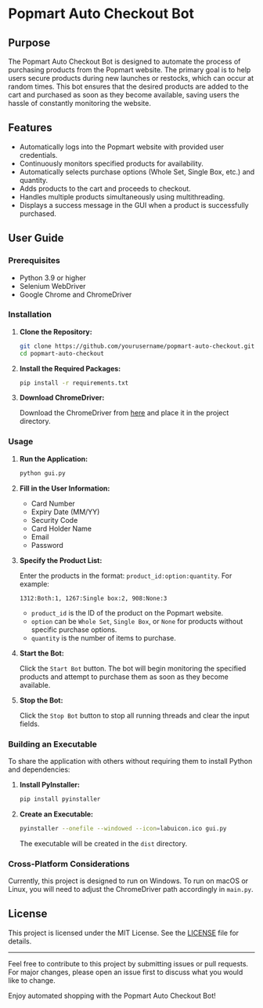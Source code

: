 
# Popmart Auto Checkout Bot

## Purpose

The Popmart Auto Checkout Bot is designed to automate the process of purchasing products from the Popmart website. The primary goal is to help users secure products during new launches or restocks, which can occur at random times. This bot ensures that the desired products are added to the cart and purchased as soon as they become available, saving users the hassle of constantly monitoring the website.

## Features

- Automatically logs into the Popmart website with provided user credentials.
- Continuously monitors specified products for availability.
- Automatically selects purchase options (Whole Set, Single Box, etc.) and quantity.
- Adds products to the cart and proceeds to checkout.
- Handles multiple products simultaneously using multithreading.
- Displays a success message in the GUI when a product is successfully purchased.

## User Guide

### Prerequisites

- Python 3.9 or higher
- Selenium WebDriver
- Google Chrome and ChromeDriver

### Installation

1. **Clone the Repository:**

   ```sh
   git clone https://github.com/yourusername/popmart-auto-checkout.git
   cd popmart-auto-checkout
   ```

2. **Install the Required Packages:**

   ```sh
   pip install -r requirements.txt
   ```

3. **Download ChromeDriver:**

   Download the ChromeDriver from [here](https://sites.google.com/a/chromium.org/chromedriver/downloads) and place it in the project directory.

### Usage

1. **Run the Application:**

   ```sh
   python gui.py
   ```

2. **Fill in the User Information:**

   - Card Number
   - Expiry Date (MM/YY)
   - Security Code
   - Card Holder Name
   - Email
   - Password

3. **Specify the Product List:**

   Enter the products in the format: `product_id:option:quantity`. For example:
   ```
   1312:Both:1, 1267:Single box:2, 908:None:3
   ```

   - `product_id` is the ID of the product on the Popmart website.
   - `option` can be `Whole Set`, `Single Box`, or `None` for products without specific purchase options.
   - `quantity` is the number of items to purchase.

4. **Start the Bot:**

   Click the `Start Bot` button. The bot will begin monitoring the specified products and attempt to purchase them as soon as they become available.

5. **Stop the Bot:**

   Click the `Stop Bot` button to stop all running threads and clear the input fields.

### Building an Executable

To share the application with others without requiring them to install Python and dependencies:

1. **Install PyInstaller:**

   ```sh
   pip install pyinstaller
   ```

2. **Create an Executable:**

   ```sh
   pyinstaller --onefile --windowed --icon=labuicon.ico gui.py
   ```

   The executable will be created in the `dist` directory.

### Cross-Platform Considerations

Currently, this project is designed to run on Windows. To run on macOS or Linux, you will need to adjust the ChromeDriver path accordingly in `main.py`.

## License

This project is licensed under the MIT License. See the [LICENSE](LICENSE) file for details.

---

Feel free to contribute to this project by submitting issues or pull requests. For major changes, please open an issue first to discuss what you would like to change.

Enjoy automated shopping with the Popmart Auto Checkout Bot!
```
